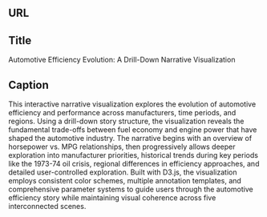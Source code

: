 ## URL

## Title
Automotive Efficiency Evolution: A Drill-Down Narrative Visualization

## Caption
This interactive narrative visualization explores the evolution of automotive efficiency and performance across manufacturers, time periods, and regions. Using a drill-down story structure, the visualization reveals the fundamental trade-offs between fuel economy and engine power that have shaped the automotive industry. The narrative begins with an overview of horsepower vs. MPG relationships, then progressively allows deeper exploration into manufacturer priorities, historical trends during key periods like the 1973-74 oil crisis, regional differences in efficiency approaches, and detailed user-controlled exploration. Built with D3.js, the visualization employs consistent color schemes, multiple annotation templates, and comprehensive parameter systems to guide users through the automotive efficiency story while maintaining visual coherence across five interconnected scenes. 